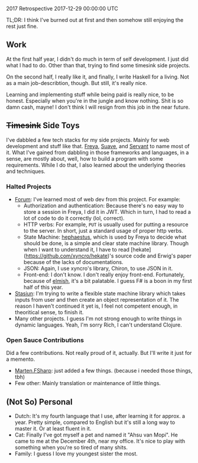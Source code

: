 2017 Retrospective
2017-12-29 00:00:00 UTC


TL;DR: I think I've burned out at first and then somehow still enjoying the
rest just fine.

## Work
At the first half year, I didn't do much in term of self development. I just did
what I had to do. Other than that, trying to find some timesink side projects.

On the second half, I really like it, and finally, I write Haskell for a living.
Not as a main job-describtion, though. But still, it's really nice.

Learning and implementing stuff while being paid is really nice, to be honest.
Especially when you're in the jungle and know nothing. Shit is so damn cash, mayne!
I don't think I will resign from this job in the near future.

## <del>Timesink</del> Side Toys
I've dabbled a few tech stacks for my side projects. Mainly for web development
and stuff like that. [Freya](https://freya.io), [Suave](https://suave.io), and
[Servant](https://github.com/haskell-servant/servant) to name most of it. What
I've gained from dabbling in those frameworks and languages, in a sense, are
mostly about, well, how to build a program with some requirements.
While I do that, I also learned about the underlying theories and techniques.

### Halted Projects
- [Forum](https://gitlab.com/ibnuda/Forum): I've learned most of web dev from
this project. For example:
  - Authorization and authentication: Because there's no easy way to store a
    session in Freya, I did it in JWT. Which in turn, I had to read a lot of
    code to do it correctly (lol, correct).
  - HTTP verbs: For example, `PUT` is usually used for putting
    a resource to the server. In short, just a standard usage of proper http verbs.
  - State Machine: [hephaestus](https://github.com/xyncro/hephaestus), which is
    used by Freya to decide what should be done, is a simple and clear state machine
    library. Though when I want to understand it, I have to read [hekate]
    (https://github.com/xyncro/hekate)'s source code and Erwig's paper because
    of the lacks of documentations.
  - JSON: Again, I use xyncro's library, Chiron, to use JSON in it.
  - Front-end: I don't know. I don't really enjoy front-end. Fortunately, because
    of [elmish](https://github.com/fable-elmish/elmish), it's a bit palatable.
    I guess F# is a boon in my first half of this year.
- [Stasiun](https://gitlab.com/ibnuda/Stasiun): I'm trying to write a flexible
  state machine library which takes inputs from user and then create an object 
  representation of it. The reason I haven't continued it yet is, I feel not competent
  enough, in theoritical sense, to finish it.
- Many other projects. I guess I'm not strong enough to write things in dynamic
  languages. Yeah, I'm sorry Rich, I can't understand Clojure.

### Open Sauce Contributions
Did a few contributions. Not really proud of it, actually. But I'll write it
just for a memento.

- [Marten.FSharp](https://github.com/TheAngryByrd/Marten.FSharp/): just added a few things. (because i needed those things, tbh)
- Few other: Mainly translation or maintenance of little things.

## (Not So) Personal
- Dutch: It's my fourth language that I use, after learning it for approx. a year.
  Pretty simple, compared to English but it's still a long way to master it. Or
  at least fluent in it.
- Cat: Finally I've got myself a pet and named it "Ahsu van Mopi". He came to me
  at the December 4th, near my office. It's nice to play with something when you're
  so tired of many shits.
- Family: I guess I love my youngest sister the most.
